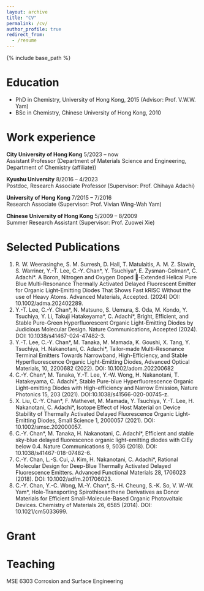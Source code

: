 ```yaml
---
layout: archive
title: "CV"
permalink: /cv/
author_profile: true
redirect_from:
  - /resume
---
```


{% include base_path %}

Education
======
* PhD in Chemistry, University of Hong Kong, 2015 (Advisor: Prof. V.W.W. Yam)
* BSc in Chemistry, Chinese University of Hong Kong, 2010

Work experience
======
**City University of Hong Kong** 5/2023 – now                                                                        
Assistant Professor (Department of Materials Science and Engineering, Department of Chemistry (affiliate)) 

**Kyushu University** 8/2016 – 4/2023                                                                        
Postdoc, Research Associate Professor (Supervisor: Prof. Chihaya Adachi)                            

**University of Hong Kong** 7/2015 – 7/2016                                                                        
 Research Associate (Supervisor: Prof. Vivian Wing-Wah Yam)                                     

**Chinese University of Hong Kong** 5/2009 – 8/2009                                                                        
Summer Research Assistant (Supervisor: Prof. Zuowei Xie)

Selected Publications
======
1.	R. W. Weerasinghe, S. M. Surresh, D. Hall, T. Matulaitis, A. M. Z. Slawin, S. Warriner, Y.-T. Lee, C.-Y. Chan*, Y. Tsuchiya*, E. Zysman-Colman*, C. Adachi*. A Boron, Nitrogen and Oxygen Doped -Extended Helical Pure Blue Multi-Resonance Thermally Activated Delayed Fluorescent Emitter for Organic Light-Emitting Diodes That Shows Fast kRISC Without the use of Heavy Atoms. Advanced Materials, Accepted. (2024) DOI: 10.1002/adma.202402289.
2.	Y.-T. Lee, C.-Y. Chan*, N. Matsuno, S. Uemura, S. Oda, M. Kondo, Y. Tsuchiya, Y. Li, Takuji Hatakeyama*, C. Adachi*, Bright, Efficient, and Stable Pure-Green Hyperfluorescent Organic Light-Emitting Diodes by Judicious Molecular Design. Nature Communications, Accepted (2024). DOI: 10.1038/s41467-024-47482-3.
3.	Y.-T. Lee, C.-Y. Chan*, M. Tanaka, M. Mamada, K. Goushi, X. Tang, Y. Tsuchiya, H. Nakanotani, C. Adachi*, Tailor-made Multi-Resonance Terminal Emitters Towards Narrowband, High-Efficiency, and Stable Hyperfluorescence Organic Light-Emitting Diodes, Advanced Optical Materials, 10, 2200682 (2022). DOI: 10.1002/adom.202200682
4.	C.-Y. Chan*, M. Tanaka, Y.-T. Lee, Y.-W. Wong, H. Nakanotani, T. Hatakeyama, C. Adachi*, Stable Pure-blue Hyperfluorescence Organic Light-emitting Diodes with High-efficiency and Narrow Emission, Nature Photonics 15, 203 (2021). DOI:10.1038/s41566-020-00745-z.
5.	X. Liu, C.-Y. Chan*, F. Mathevet, M. Mamada, Y. Tsuchiya, Y.-T. Lee, H. Nakanotani, C. Adachi*, Isotope Effect of Host Material on Device Stability of Thermally Activated Delayed Fluorescence Organic Light-Emitting Diodes, Small Science 1, 2000057 (2021). DOI: 10.1002/smsc.202000057.
6.	C.-Y. Chan*, M. Tanaka, H. Nakanotani, C. Adachi*, Efficient and stable sky-blue delayed fluorescence organic light-emitting diodes with CIEy below 0.4. Nature Communications 9, 5036 (2018). DOI: 10.1038/s41467-018-07482-6.
7.	C.-Y. Chan, L.-S. Cui, J. Kim, H. Nakanotani, C. Adachi*, Rational Molecular Design for Deep-Blue Thermally Activated Delayed Fluorescence Emitters. Advanced Functional Materials 28, 1706023 (2018). DOI: 10.1002/adfm.201706023.
8.	C.-Y. Chan, Y.-C. Wong, M.-Y. Chan*, S.-H. Cheung, S.-K. So, V. W.-W. Yam*, Hole-Transporting Spirothioxanthene Derivatives as Donor Materials for Efficient Small-Molecule-Based Organic Photovoltaic Devices. Chemistry of Materials 26, 6585 (2014). DOI: 10.1021/cm5033699.

  
Grant
======
 
  
Teaching
======
MSE 6303 Corrosion and Surface Engineering
  

